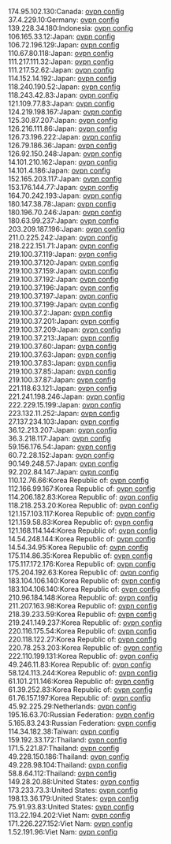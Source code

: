 174.95.102.130:Canada: [ovpn config](vpn/174_95_102_130.ovpn)  
37.4.229.10:Germany: [ovpn config](vpn/37_4_229_10.ovpn)  
139.228.34.180:Indonesia: [ovpn config](vpn/139_228_34_180.ovpn)  
106.165.33.12:Japan: [ovpn config](vpn/106_165_33_12.ovpn)  
106.72.196.129:Japan: [ovpn config](vpn/106_72_196_129.ovpn)  
110.67.80.118:Japan: [ovpn config](vpn/110_67_80_118.ovpn)  
111.217.111.32:Japan: [ovpn config](vpn/111_217_111_32.ovpn)  
111.217.52.62:Japan: [ovpn config](vpn/111_217_52_62.ovpn)  
114.152.14.192:Japan: [ovpn config](vpn/114_152_14_192.ovpn)  
118.240.190.52:Japan: [ovpn config](vpn/118_240_190_52.ovpn)  
118.243.42.83:Japan: [ovpn config](vpn/118_243_42_83.ovpn)  
121.109.77.83:Japan: [ovpn config](vpn/121_109_77_83.ovpn)  
124.219.198.167:Japan: [ovpn config](vpn/124_219_198_167.ovpn)  
125.30.87.207:Japan: [ovpn config](vpn/125_30_87_207.ovpn)  
126.216.111.86:Japan: [ovpn config](vpn/126_216_111_86.ovpn)  
126.73.196.222:Japan: [ovpn config](vpn/126_73_196_222.ovpn)  
126.79.186.36:Japan: [ovpn config](vpn/126_79_186_36.ovpn)  
126.92.150.248:Japan: [ovpn config](vpn/126_92_150_248.ovpn)  
14.101.210.162:Japan: [ovpn config](vpn/14_101_210_162.ovpn)  
14.101.4.186:Japan: [ovpn config](vpn/14_101_4_186.ovpn)  
152.165.203.117:Japan: [ovpn config](vpn/152_165_203_117.ovpn)  
153.176.144.77:Japan: [ovpn config](vpn/153_176_144_77.ovpn)  
164.70.242.193:Japan: [ovpn config](vpn/164_70_242_193.ovpn)  
180.147.38.78:Japan: [ovpn config](vpn/180_147_38_78.ovpn)  
180.196.70.246:Japan: [ovpn config](vpn/180_196_70_246.ovpn)  
180.63.99.237:Japan: [ovpn config](vpn/180_63_99_237.ovpn)  
203.209.187.196:Japan: [ovpn config](vpn/203_209_187_196.ovpn)  
211.0.225.242:Japan: [ovpn config](vpn/211_0_225_242.ovpn)  
218.222.151.71:Japan: [ovpn config](vpn/218_222_151_71.ovpn)  
219.100.37.119:Japan: [ovpn config](vpn/219_100_37_119.ovpn)  
219.100.37.120:Japan: [ovpn config](vpn/219_100_37_120.ovpn)  
219.100.37.159:Japan: [ovpn config](vpn/219_100_37_159.ovpn)  
219.100.37.192:Japan: [ovpn config](vpn/219_100_37_192.ovpn)  
219.100.37.196:Japan: [ovpn config](vpn/219_100_37_196.ovpn)  
219.100.37.197:Japan: [ovpn config](vpn/219_100_37_197.ovpn)  
219.100.37.199:Japan: [ovpn config](vpn/219_100_37_199.ovpn)  
219.100.37.2:Japan: [ovpn config](vpn/219_100_37_2.ovpn)  
219.100.37.201:Japan: [ovpn config](vpn/219_100_37_201.ovpn)  
219.100.37.209:Japan: [ovpn config](vpn/219_100_37_209.ovpn)  
219.100.37.213:Japan: [ovpn config](vpn/219_100_37_213.ovpn)  
219.100.37.60:Japan: [ovpn config](vpn/219_100_37_60.ovpn)  
219.100.37.63:Japan: [ovpn config](vpn/219_100_37_63.ovpn)  
219.100.37.83:Japan: [ovpn config](vpn/219_100_37_83.ovpn)  
219.100.37.85:Japan: [ovpn config](vpn/219_100_37_85.ovpn)  
219.100.37.87:Japan: [ovpn config](vpn/219_100_37_87.ovpn)  
221.118.63.121:Japan: [ovpn config](vpn/221_118_63_121.ovpn)  
221.241.198.246:Japan: [ovpn config](vpn/221_241_198_246.ovpn)  
222.229.15.199:Japan: [ovpn config](vpn/222_229_15_199.ovpn)  
223.132.11.252:Japan: [ovpn config](vpn/223_132_11_252.ovpn)  
27.137.234.103:Japan: [ovpn config](vpn/27_137_234_103.ovpn)  
36.12.213.207:Japan: [ovpn config](vpn/36_12_213_207.ovpn)  
36.3.218.117:Japan: [ovpn config](vpn/36_3_218_117.ovpn)  
59.156.176.54:Japan: [ovpn config](vpn/59_156_176_54.ovpn)  
60.72.28.152:Japan: [ovpn config](vpn/60_72_28_152.ovpn)  
90.149.248.57:Japan: [ovpn config](vpn/90_149_248_57.ovpn)  
92.202.84.147:Japan: [ovpn config](vpn/92_202_84_147.ovpn)  
110.12.76.66:Korea Republic of: [ovpn config](vpn/110_12_76_66.ovpn)  
112.166.99.167:Korea Republic of: [ovpn config](vpn/112_166_99_167.ovpn)  
114.206.182.83:Korea Republic of: [ovpn config](vpn/114_206_182_83.ovpn)  
118.218.253.20:Korea Republic of: [ovpn config](vpn/118_218_253_20.ovpn)  
121.157.103.117:Korea Republic of: [ovpn config](vpn/121_157_103_117.ovpn)  
121.159.58.83:Korea Republic of: [ovpn config](vpn/121_159_58_83.ovpn)  
121.168.114.144:Korea Republic of: [ovpn config](vpn/121_168_114_144.ovpn)  
14.54.248.144:Korea Republic of: [ovpn config](vpn/14_54_248_144.ovpn)  
14.54.34.95:Korea Republic of: [ovpn config](vpn/14_54_34_95.ovpn)  
175.114.86.35:Korea Republic of: [ovpn config](vpn/175_114_86_35.ovpn)  
175.117.172.176:Korea Republic of: [ovpn config](vpn/175_117_172_176.ovpn)  
175.204.192.63:Korea Republic of: [ovpn config](vpn/175_204_192_63.ovpn)  
183.104.106.140:Korea Republic of: [ovpn config](vpn/183_104_106_140.ovpn)  
183.104.106.140:Korea Republic of: [ovpn config](vpn/183_104_106_140.ovpn)  
210.96.184.148:Korea Republic of: [ovpn config](vpn/210_96_184_148.ovpn)  
211.207.163.98:Korea Republic of: [ovpn config](vpn/211_207_163_98.ovpn)  
218.39.233.59:Korea Republic of: [ovpn config](vpn/218_39_233_59.ovpn)  
219.241.149.237:Korea Republic of: [ovpn config](vpn/219_241_149_237.ovpn)  
220.116.175.54:Korea Republic of: [ovpn config](vpn/220_116_175_54.ovpn)  
220.118.122.27:Korea Republic of: [ovpn config](vpn/220_118_122_27.ovpn)  
220.78.253.203:Korea Republic of: [ovpn config](vpn/220_78_253_203.ovpn)  
222.110.199.131:Korea Republic of: [ovpn config](vpn/222_110_199_131.ovpn)  
49.246.11.83:Korea Republic of: [ovpn config](vpn/49_246_11_83.ovpn)  
58.124.113.244:Korea Republic of: [ovpn config](vpn/58_124_113_244.ovpn)  
61.101.211.146:Korea Republic of: [ovpn config](vpn/61_101_211_146.ovpn)  
61.39.252.83:Korea Republic of: [ovpn config](vpn/61_39_252_83.ovpn)  
61.76.157.197:Korea Republic of: [ovpn config](vpn/61_76_157_197.ovpn)  
45.92.225.29:Netherlands: [ovpn config](vpn/45_92_225_29.ovpn)  
195.16.63.70:Russian Federation: [ovpn config](vpn/195_16_63_70.ovpn)  
5.165.83.243:Russian Federation: [ovpn config](vpn/5_165_83_243.ovpn)  
114.34.182.38:Taiwan: [ovpn config](vpn/114_34_182_38.ovpn)  
159.192.33.172:Thailand: [ovpn config](vpn/159_192_33_172.ovpn)  
171.5.221.87:Thailand: [ovpn config](vpn/171_5_221_87.ovpn)  
49.228.150.186:Thailand: [ovpn config](vpn/49_228_150_186.ovpn)  
49.228.98.104:Thailand: [ovpn config](vpn/49_228_98_104.ovpn)  
58.8.64.112:Thailand: [ovpn config](vpn/58_8_64_112.ovpn)  
149.28.20.88:United States: [ovpn config](vpn/149_28_20_88.ovpn)  
173.233.73.3:United States: [ovpn config](vpn/173_233_73_3.ovpn)  
198.13.36.179:United States: [ovpn config](vpn/198_13_36_179.ovpn)  
75.91.93.83:United States: [ovpn config](vpn/75_91_93_83.ovpn)  
113.22.194.202:Viet Nam: [ovpn config](vpn/113_22_194_202.ovpn)  
171.226.227.152:Viet Nam: [ovpn config](vpn/171_226_227_152.ovpn)  
1.52.191.96:Viet Nam: [ovpn config](vpn/1_52_191_96.ovpn)  
